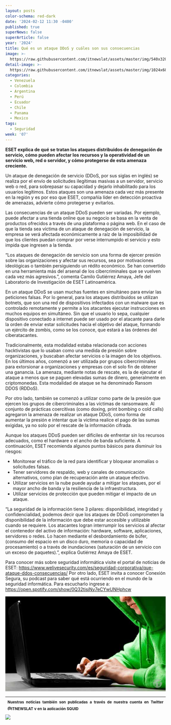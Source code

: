 ```yaml
---
layout: posts
color-schema: red-dark
date: '2024-02-12 11:30 -0400'
published: true
superNews: false
superArticle: false
year: '2024'
title: Qué es un ataque DDoS y cuáles son sus consecuencias
image: >-
  https://raw.githubusercontent.com/itnewslat/assets/master/img/540x320/Ataque-DDOS-p.jpg
detail-image: >-
  https://raw.githubusercontent.com/itnewslat/assets/master/img/1024x680/Ataque-DDOS-g.jpg
categories:
  - Venezuela
  - Colombia
  - Argentina
  - Perú
  - Ecuador
  - Chile
  - Panama
  - Mexico
tags:
  - Seguridad
week: '07'
---
```

**ESET explica de qué se tratan los ataques distribuidos de denegación de servicio, cómo pueden afectar los recursos y la operatividad de un servicio web, red o servidor, y cómo protegerse de esta amenaza creciente.**

Un ataque de denegación de servicio (DDoS, por sus siglas en inglés) se realiza por el envío de solicitudes ilegítimas masivas a un servidor, servicio web o red, para sobrepasar su capacidad y dejarlo inhabilitado para los usuarios legítimos. Estos ataques son una amenaza cada vez más presente en la región y es por eso que ESET, compañía líder en detección proactiva de amenazas, advierte cómo protegerse y evitarlos.

Las consecuencias de un ataque DDoS pueden ser variadas. Por ejemplo, puede afectar a una tienda online que su negocio se basa en la venta de productos ofrecidos a través de una plataforma o página web. En el caso de que la tienda sea víctima de un ataque de denegación de servicio, la empresa se verá afectada económicamente a raíz de la imposibilidad de que los clientes puedan comprar por verse interrumpido el servicio y esto impida que ingresen a la tienda.

“Los ataques de denegación de servicio son una forma de ejercer presión sobre las organizaciones y afectar sus recursos, sea por motivaciones ideológicas o también persiguiendo un rédito económico. Se han convertido en una herramienta más del arsenal de los cibercriminales que se vuelven cada vez más agresivos.”, comenta Camilo Gutiérrez Amaya, Jefe del Laboratorio de Investigación de ESET Latinoamérica.

En un ataque DDoS se usan muchas fuentes en simultáneo para enviar las peticiones falsas. Por lo general, para los ataques distribuidos se utilizan botnets, que son una red de dispositivos infectados con un malware que es controlado remotamente y permite a los atacantes ejecutar instrucciones en muchos equipos en simultáneo. Sin que el usuario lo sepa, cualquier dispositivo conectado a internet puede ser usado por el atacante para darle la orden de enviar estar solicitudes hacia el objetivo del ataque, formando un ejército de zombis, como se los conoce, que estará a las órdenes del ciberatacantes.

Tradicionalmente, esta modalidad estaba relacionada con acciones hacktivistas que lo usaban como una medida de presión sobre organizaciones, y buscaban afectar servicios o la imagen de los objetivos. En los últimos años, comenzó a ser utilizada por grupos cibercriminales para extorsionar a organizaciones y empresas con el solo fin de obtener una ganancia. La amenaza, mediante notas de rescate, es la de ejecutar el ataque a menos que se paguen elevadas sumas de dinero, generalmente en criptomonedas. Esta modalidad de ataque se ha denominado Ransom DDOS (RDDoS).

Por otro lado, también se comenzó a utilizar como parte de la presión que ejercen los grupos de cibercriminales a las víctimas de ransomware. Al conjunto de prácticas coercitivas (como doxing, print bombing o cold calls) agregaron la amenaza de realizar un ataque DDoS, como forma de aumentar la presión e intentar que la víctima realice el pago de las sumas exigidas, ya no solo por el rescate de la información cifrada.

Aunque los ataques DDoS pueden ser difíciles de enfrentar sin los recursos adecuados, como el hardware o el ancho de banda suficiente. A continuación, ESET recomienda algunos puntos básicos para disminuir los riesgos:

- Monitorear el tráfico de la red para identificar y bloquear anomalías o solicitudes falsas.
- Tener servidores de respaldo, web y canales de comunicación alternativos, como plan de recuperación ante un ataque efectivo.
- Utilizar servicios en la nube puede ayudar a mitigar los ataques, por el mayor ancho de banda y la resiliencia de la infraestructura.
- Utilizar servicios de protección que pueden mitigar el impacto de un ataque.

“La seguridad de la información tiene 3 pilares: disponibilidad, integridad y confidencialidad, podemos decir que los ataques de DDoS comprometen la disponibilidad de la información que debe estar accesible y utilizable cuando se requiere. Los atacantes logran interrumpir los servicios al afectar el contenedor del activo de información: hardware, software, aplicaciones, servidores o redes. Lo hacen mediante el desbordamiento de búfer, (consumo del espacio en un disco duro, memoria o capacidad de procesamiento) o a través de inundaciones (saturación de un servicio con un exceso de paquetes).”, explica Gutiérrez Amaya de ESET.

Para conocer más sobre seguridad informática visite el portal de noticias de ESET: https://www.welivesecurity.com/es/seguridad-corporativa/que-ataque-ddos-consecuencias/ Por otro lado, ESET invita a conocer Conexión Segura, su podcast para saber qué está ocurriendo en el mundo de la seguridad informática. Para escucharlo ingrese a: https://open.spotify.com/show/0Q32tisjNy7eCYwUNHphcw

![](https://raw.githubusercontent.com/itnewslat/assets/master/img/540x320/Ataque-DDOS-p.jpg)

<table style="height: 42px;" width="569">
<tbody>
<tr>
<td style="text-align: justify;"><sub><strong>Nuestras noticias también son publicadas a través de nuestra cuenta en Twitter <a href="https://twitter.com/itnewslat?lang=es">@ITNEWSLAT</a> y en la aplicación <a href="https://squidapp.co/en/">SQUID</a></strong></sub></td>
</tr>
</tbody>
</table>

<img src="https://tracker.metricool.com/c3po.jpg?hash=56f88a41e39ab42c063cc51676587a04"/>
